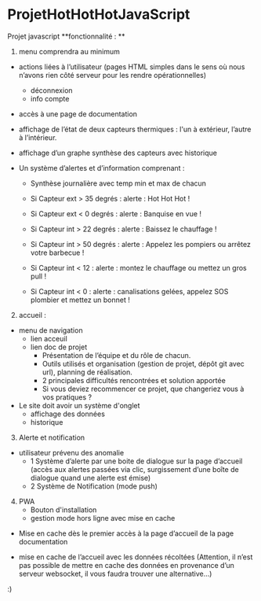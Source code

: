 # ProjetHotHotHotJavaScript
Projet javascript
**fonctionnalité \: **
1. menu comprendra au minimum
  - actions liées à l’utilisateur (pages HTML simples dans le sens où nous n’avons rien côté serveur pour les rendre opérationnelles)
    - déconnexion
    - info compte

  - accès à une page de documentation

  - affichage de l’état de deux capteurs thermiques \: l'un à extérieur, l’autre à l’intérieur.

  - affichage d’un graphe synthèse des capteurs avec historique

  - Un système d’alertes et d’information comprenant :

    - Synthèse journalière avec temp min et max de chacun

    - Si Capteur ext > 35 degrés : alerte : Hot Hot Hot !

    - Si Capteur ext < 0 degrés : alerte : Banquise en vue !

    - Si Capteur int > 22 degrés : alerte : Baissez le chauffage !

    - Si Capteur int > 50 degrés : alerte : Appelez les pompiers ou arrêtez votre barbecue !

    - Si Capteur int < 12 : alerte : montez le chauffage ou mettez un gros pull !

    - Si Capteur int < 0 : alerte : canalisations gelées, appelez SOS plombier et mettez un bonnet !

2. accueil \:
  - menu de navigation
    - lien acceuil
    - lien doc de projet
      - Présentation de l’équipe et du rôle de chacun.
      - Outils utilisés et organisation (gestion de projet, dépôt git avec url), planning de réalisation.
      - 2 principales difficultés rencontrées et solution apportée
      - Si vous deviez recommencer ce projet, que changeriez vous à vos pratiques ?
  - Le site doit avoir un système d'onglet
    - affichage des données
    - historique
3. Alerte et notification
  - utilisateur prévenu des anomalie
    - 1 Système d’alerte par une boite de dialogue sur la page d’accueil (accès aux alertes passées via clic, surgissement d’une boîte de dialogue quand une alerte est émise)
    - 2 Système de Notification (mode push)
4. PWA
    - Bouton d'installation
    - gestion mode hors ligne avec mise en cache
  - Mise en cache dès le premier accès à la page d’accueil de la page documentation

  - mise en cache de l’accueil avec les données récoltées (Attention, il n’est pas possible de mettre en cache des données en provenance d’un serveur websocket, il vous faudra trouver une alternative…)

:)
